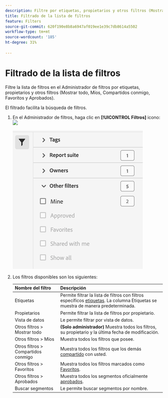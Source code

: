 ```yaml
---
description: Filtre por etiquetas, propietarios y otros filtros (Mostrar todo, Míos, Compartidos conmigo, Favoritos y Aprobados).
title: Filtrado de la lista de filtros
feature: Filters
source-git-commit: 620f190e8b8a6947af019ee1e39c7db8614a5502
workflow-type: tm+mt
source-wordcount: '185'
ht-degree: 31%

---
```


# Filtrado de la lista de filtros

Filtre la lista de filtros en el Administrador de filtros por etiquetas, propietarios y otros filtros (Mostrar todo, Míos, Compartidos conmigo, Favoritos y Aprobados).

El filtrado facilita la búsqueda de filtros.

1. En el Administrador de filtros, haga clic en **[!UICONTROL Filtros]** icono:  ![](https://spectrum.adobe.com/static/icons/workflow_18/Smock_Filter_18_N.svg)

   ![](assets/filtering.png)

2. Los filtros disponibles son los siguientes:

   | Nombre del filtro | Descripción |
   |---|---|
   | Etiquetas | Permite filtrar la lista de filtros con filtros específicos [etiquetas](/help/components/filters/filters-tag.md). La columna Etiquetas se muestra de manera predeterminada. |
   | Propietarios | Permite filtrar la lista de filtros por propietario. |
   | Vista de datos | Le permite filtrar por vista de datos. |
   | Otros filtros > Mostrar todo | **(Solo administrador)** Muestra todos los filtros, su propietario y la última fecha de modificación. |
   | Otros filtros > Míos | Muestra todos los filtros que posee. |
   | Otros filtros > Compartidos conmigo | Muestra todos los filtros que los demás [compartido](/help/components/filters/filters-share.md) con usted. |
   | Otros filtros > Favoritos | Muestra todos los filtros marcados como [Favoritos](/help/components/filters/filters-favorite.md). |
   | Otros filtros > Aprobados | Muestra todos los segmentos oficialmente [aprobados](/help/components/filters/filters-approve.md). |
   | Buscar segmentos | Le permite buscar segmentos por nombre. |